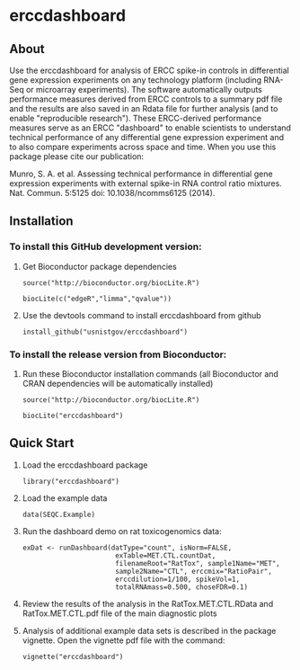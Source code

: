 # erccdashboard

## About

Use the erccdashboard for analysis of ERCC spike-in controls in differential 
gene expression experiments on any technology platform (including RNA-Seq or 
microarray experiments). The software automatically outputs performance 
measures derived from ERCC controls to a summary pdf file and the 
results are also saved in an Rdata file for further analysis (and to enable 
"reproducible research"). These ERCC-derived performance measures serve as an 
ERCC "dashboard" to enable scientists to understand technical performance of any 
differential gene expression experiment and to also compare experiments across
space and time. When you use this package please cite our publication:

Munro, S. A. et al. Assessing technical performance in differential gene 
expression experiments with external spike-in RNA control ratio mixtures. 
Nat. Commun. 5:5125 doi: 10.1038/ncomms6125 (2014).

## Installation


### To install this GitHub development version: 
   
1. Get Bioconductor package dependencies
    
    ```    
    source("http://bioconductor.org/biocLite.R")
    
    biocLite(c("edgeR","limma","qvalue"))
    ```

2. Use the devtools command to install erccdashboard from github

    ```
    install_github("usnistgov/erccdashboard")
    ```

### To install the release version from Bioconductor:

1. Run these Bioconductor installation commands (all Bioconductor and CRAN 
dependencies will be automatically installed)

    ```
    source("http://bioconductor.org/biocLite.R")
    
    biocLite("erccdashboard")
    ```

## Quick Start

1. Load the erccdashboard package
    
    ```
    library("erccdashboard")
    ```

2. Load the example data

    ```
    data(SEQC.Example)
    ```

3. Run the dashboard demo on rat toxicogenomics data:

    ```
    exDat <- runDashboard(datType="count", isNorm=FALSE,
                           exTable=MET.CTL.countDat,
                           filenameRoot="RatTox", sample1Name="MET",
                           sample2Name="CTL", erccmix="RatioPair",
                           erccdilution=1/100, spikeVol=1,
                           totalRNAmass=0.500, choseFDR=0.1)
    ```

4. Review the results of the analysis in the RatTox.MET.CTL.RData and
   RatTox.MET.CTL.pdf file of the main diagnostic plots

5. Analysis of additional example data sets is described in the package vignette.
Open the vignette pdf file with the command:

    ```
    vignette("erccdashboard")
    ```
